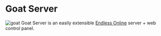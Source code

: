 # Goat Server

![goat](https://github.com/sorokya/goat/blob/master/public/goat.png?raw=true)
Goat Server is an easily extensible [Endless Online](https://game.eoserv.net) server + web control panel.

